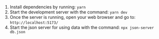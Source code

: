 1. Install dependencies by running: `yarn`
2. Start the development server with the command: `yarn dev`
3. Once the server is running, open your web browser and go to: `http://localhost:5173/`
4. Start the json server for using data  with the command: `npx json-server db.json`

